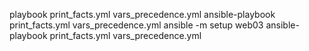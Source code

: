 playbook print_facts.yml vars_precedence.yml 
ansible-playbook print_facts.yml vars_precedence.yml 
ansible -m setup web03
ansible-playbook print_facts.yml vars_precedence.yml 